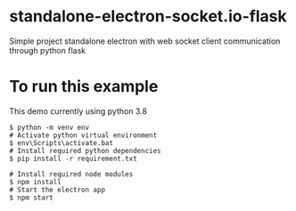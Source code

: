 # standalone-electron-socket.io-flask
Simple project standalone electron with web socket client communication through python flask

# To run this example
This demo currently using python 3.8

    $ python -m venv env
    # Activate python virtual environment
    $ env\Scripts\activate.bat
    # Install required python dependencies
    $ pip install -r requirement.txt
     
    # Install required node modules
    $ npm install
    # Start the electron app
    $ npm start
